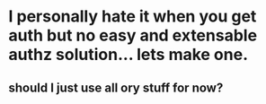 # I personally hate it when you get auth but no easy and extensable authz solution... lets make one.
## should I just use all ory stuff for now?